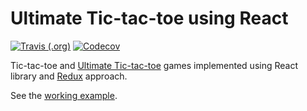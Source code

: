 # Ultimate Tic-tac-toe using React

[![Travis (.org)](https://img.shields.io/travis/ldgit/react-tic-tac-toe.svg?style=flat-square)](https://travis-ci.org/ldgit/react-tic-tac-toe)
[![Codecov](https://img.shields.io/codecov/c/github/ldgit/react-tic-tac-toe.svg?style=flat-square)](https://codecov.io/gh/ldgit/react-tic-tac-toe)

Tic-tac-toe and [Ultimate Tic-tac-toe](https://en.wikipedia.org/wiki/Ultimate_tic-tac-toe) games implemented using React library and [Redux](https://medium.com/@dan_abramov/you-might-not-need-redux-be46360cf367) approach.

See the [working example](https://ldgit.github.io/react-tic-tac-toe/).
